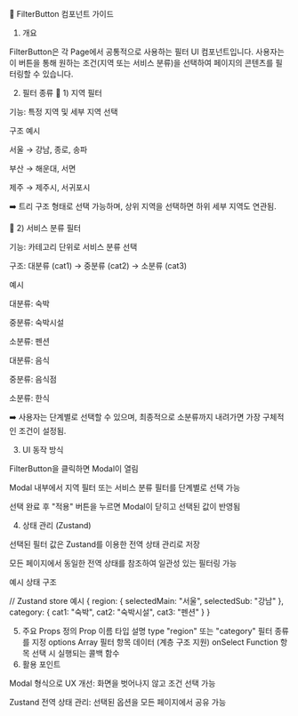 📌 FilterButton 컴포넌트 가이드

1. 개요

FilterButton은 각 Page에서 공통적으로 사용하는 필터 UI 컴포넌트입니다.
사용자는 이 버튼을 통해 원하는 조건(지역 또는 서비스 분류)을 선택하여 페이지의 콘텐츠를 필터링할 수 있습니다.

2. 필터 종류
   🔹 1) 지역 필터

기능: 특정 지역 및 세부 지역 선택

구조 예시

서울 → 강남, 종로, 송파

부산 → 해운대, 서면

제주 → 제주시, 서귀포시

➡️ 트리 구조 형태로 선택 가능하며, 상위 지역을 선택하면 하위 세부 지역도 연관됨.

🔹 2) 서비스 분류 필터

기능: 카테고리 단위로 서비스 분류 선택

구조: 대분류 (cat1) → 중분류 (cat2) → 소분류 (cat3)

예시

대분류: 숙박

중분류: 숙박시설

소분류: 펜션

대분류: 음식

중분류: 음식점

소분류: 한식

➡️ 사용자는 단계별로 선택할 수 있으며, 최종적으로 소분류까지 내려가면 가장 구체적인 조건이 설정됨.

3. UI 동작 방식

FilterButton을 클릭하면 Modal이 열림

Modal 내부에서 지역 필터 또는 서비스 분류 필터를 단계별로 선택 가능

선택 완료 후 "적용" 버튼을 누르면 Modal이 닫히고 선택된 값이 반영됨

4. 상태 관리 (Zustand)

선택된 필터 값은 Zustand를 이용한 전역 상태 관리로 저장

모든 페이지에서 동일한 전역 상태를 참조하여 일관성 있는 필터링 가능

예시 상태 구조

// Zustand store 예시
{
region: {
selectedMain: "서울",
selectedSub: "강남"
},
category: {
cat1: "숙박",
cat2: "숙박시설",
cat3: "펜션"
}
}

5. 주요 Props 정의
   Prop 이름 타입 설명
   type "region" 또는 "category" 필터 종류를 지정
   options Array 필터 항목 데이터 (계층 구조 지원)
   onSelect Function 항목 선택 시 실행되는 콜백 함수
6. 활용 포인트

Modal 형식으로 UX 개선: 화면을 벗어나지 않고 조건 선택 가능

Zustand 전역 상태 관리: 선택된 옵션을 모든 페이지에서 공유 가능
